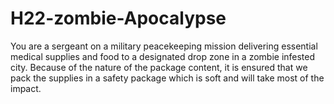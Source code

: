 # H22-zombie-Apocalypse
You are a sergeant on a military peacekeeping mission delivering essential medical supplies and food to a designated drop zone in a zombie infested city. Because of the nature of the package content, it is ensured that we pack the supplies in a safety package which is soft and will take most of the impact.
